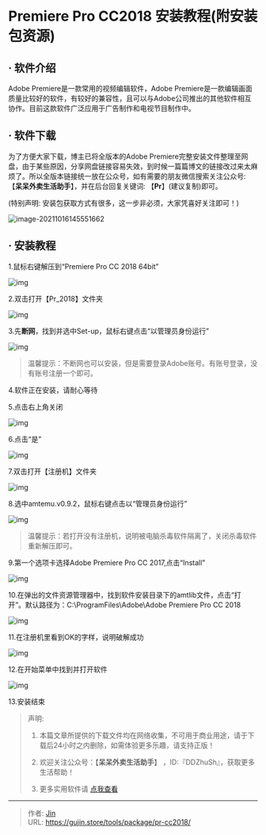 # Premiere Pro CC2018 安装教程(附安装包资源)


## · 软件介绍
Adobe Premiere是一款常用的视频编辑软件，Adobe Premiere是一款编辑画面质量比较好的软件，有较好的兼容性，且可以与Adobe公司推出的其他软件相互协作。目前这款软件广泛应用于广告制作和电视节目制作中。

## · 软件下载
为了方便大家下载，博主已将全版本的Adobe Premiere完整安装文件整理至网盘，由于某些原因，分享网盘链接容易失效，到时候一篇篇博文的链接改过来太麻烦了。所以全版本链接统一放在公众号，如有需要的朋友微信搜索关注公众号: 【**呆呆外卖生活助手**】，并在后台回复关键词: 【**Pr**】(建议复制)即可。

(特别声明: 安装包获取方式有很多，这一步非必须，大家凭喜好关注即可！)

![image-20211016145551662](https://img.gujin.store/img/image-20211016145551662.png)

## · 安装教程

1.鼠标右键解压到“Premiere Pro CC 2018 64bit”

![img](https://img.gujin.store/img/v2-ac4fa5667b6ffbda1957819be2d8a4d8_720w.png)

2.双击打开【Pr_2018】文件夹

![img](https://img.gujin.store/img/v2-b057d8c86ae04eb741fd49cad9927708_720w.png)

3.先**断网**，找到并选中Set-up，鼠标右键点击“以管理员身份运行”

![img](https://img.gujin.store/img/v2-b0e0e3f34421cec5d8924041a0b16242_720w.png)



> 温馨提示：不断网也可以安装，但是需要登录Adobe账号。有账号登录，没有账号注册一个即可。

4.软件正在安装，请耐心等待

5.点击右上角关闭

![img](https://img.gujin.store/img/v2-1c21e240731c4f3dc78b20f21799f1ff_720w.png)

6.点击“是”

![img](https://img.gujin.store/img/v2-8875207377cc338a5798dfb617c46e20_720w.png)



7.双击打开【注册机】文件夹

![img](https://img.gujin.store/img/v2-71dd3dd11160ba9202e83fede56fc484_720w.png)

8.选中amtemu.v0.9.2，鼠标右键点击以“管理员身份运行”

![img](https://img.gujin.store/img/v2-fcad039845e180fd1da930e211239113_720w.png)

> 温馨提示：若打开没有注册机，说明被电脑杀毒软件隔离了，关闭杀毒软件重新解压即可。

9.第一个选项卡选择Adobe Premiere Pro CC 2017,点击“Install”

![img](https://img.gujin.store/img/v2-177a6bfd04d43baa198f8f9da0007c04_720w.png)

10.在弹出的文件资源管理器中，找到软件安装目录下的amtlib文件，点击“打开”。默认路径为：C:\ProgramFiles\Adobe\Adobe Premiere Pro CC 2018

![img](https://img.gujin.store/img/v2-72b4992ae8947779aeac15cfc35b00f1_720w.png)

11.在注册机里看到OK的字样，说明破解成功

![img](https://img.gujin.store/img/v2-b14cc8901eb4049dc5714538dbe111cc_720w.png)

12.在开始菜单中找到并打开软件

![img](https://img.gujin.store/img/v2-409c4343d7c2a5f984a4f863504ce0f2_720w.png)

13.安装结束




> 声明: 
>
> 1. 本篇文章所提供的下载文件均在网络收集，不可用于商业用途，请于下载后24小时之内删除，如需体验更多乐趣，请支持正版！
>
> 2. 欢迎关注公众号：【**呆呆外卖生活助手**】 ，ID:『DDZhuSh』，获取更多生活帮助！
>
> 3. 更多实用软件请  [点我查看](/tools)

---

> 作者: [Jin](https://img.gujin.store/img/favicon.ico)  
> URL: https://gujin.store/tools/package/pr-cc2018/  

